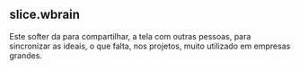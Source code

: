 ## slice.wbrain

Este softer da para compartilhar, a
tela com outras pessoas, para sincronizar
as ideais, o que falta, nos projetos,
muito utilizado em empresas grandes.

